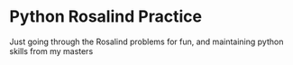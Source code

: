 # Python Rosalind Practice
Just going through the Rosalind problems for fun, and maintaining python skills from my masters
